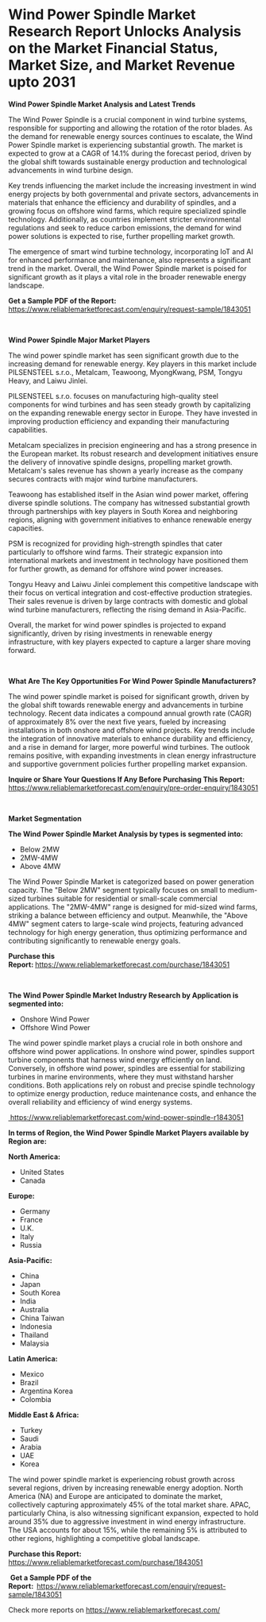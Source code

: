 <p><h1>Wind Power Spindle Market Research Report Unlocks Analysis on the Market Financial Status, Market Size, and Market Revenue upto 2031</h1></p><p><strong>Wind Power Spindle Market Analysis and Latest Trends</strong></p>
<p><p>The Wind Power Spindle is a crucial component in wind turbine systems, responsible for supporting and allowing the rotation of the rotor blades. As the demand for renewable energy sources continues to escalate, the Wind Power Spindle market is experiencing substantial growth. The market is expected to grow at a CAGR of 14.1% during the forecast period, driven by the global shift towards sustainable energy production and technological advancements in wind turbine design.</p><p>Key trends influencing the market include the increasing investment in wind energy projects by both governmental and private sectors, advancements in materials that enhance the efficiency and durability of spindles, and a growing focus on offshore wind farms, which require specialized spindle technology. Additionally, as countries implement stricter environmental regulations and seek to reduce carbon emissions, the demand for wind power solutions is expected to rise, further propelling market growth.</p><p>The emergence of smart wind turbine technology, incorporating IoT and AI for enhanced performance and maintenance, also represents a significant trend in the market. Overall, the Wind Power Spindle market is poised for significant growth as it plays a vital role in the broader renewable energy landscape.</p></p>
<p><strong>Get a Sample PDF of the Report:&nbsp;</strong> <a href="https://www.reliablemarketforecast.com/enquiry/request-sample/1843051?utm_campaign=1890&utm_medium=2&utm_source=Github&utm_content=ia&utm_term=01012025&utm_id=wind-power-spindle">https://www.reliablemarketforecast.com/enquiry/request-sample/1843051</a></p>
<p>&nbsp;</p>
<p><strong>Wind Power Spindle Major Market Players</strong></p>
<p><p>The wind power spindle market has seen significant growth due to the increasing demand for renewable energy. Key players in this market include PILSENSTEEL s.r.o., Metalcam, Teawoong, MyongKwang, PSM, Tongyu Heavy, and Laiwu Jinlei. </p><p>PILSENSTEEL s.r.o. focuses on manufacturing high-quality steel components for wind turbines and has seen steady growth by capitalizing on the expanding renewable energy sector in Europe. They have invested in improving production efficiency and expanding their manufacturing capabilities.</p><p>Metalcam specializes in precision engineering and has a strong presence in the European market. Its robust research and development initiatives ensure the delivery of innovative spindle designs, propelling market growth. Metalcam's sales revenue has shown a yearly increase as the company secures contracts with major wind turbine manufacturers.</p><p>Teawoong has established itself in the Asian wind power market, offering diverse spindle solutions. The company has witnessed substantial growth through partnerships with key players in South Korea and neighboring regions, aligning with government initiatives to enhance renewable energy capacities.</p><p>PSM is recognized for providing high-strength spindles that cater particularly to offshore wind farms. Their strategic expansion into international markets and investment in technology have positioned them for further growth, as demand for offshore wind power increases.</p><p>Tongyu Heavy and Laiwu Jinlei complement this competitive landscape with their focus on vertical integration and cost-effective production strategies. Their sales revenue is driven by large contracts with domestic and global wind turbine manufacturers, reflecting the rising demand in Asia-Pacific.</p><p>Overall, the market for wind power spindles is projected to expand significantly, driven by rising investments in renewable energy infrastructure, with key players expected to capture a larger share moving forward.</p></p>
<p>&nbsp;</p>
<p><strong>What Are The Key Opportunities For Wind Power Spindle Manufacturers?</strong></p>
<p><p>The wind power spindle market is poised for significant growth, driven by the global shift towards renewable energy and advancements in turbine technology. Recent data indicates a compound annual growth rate (CAGR) of approximately 8% over the next five years, fueled by increasing installations in both onshore and offshore wind projects. Key trends include the integration of innovative materials to enhance durability and efficiency, and a rise in demand for larger, more powerful wind turbines. The outlook remains positive, with expanding investments in clean energy infrastructure and supportive government policies further propelling market expansion.</p></p>
<p><strong>Inquire or Share Your Questions If Any Before Purchasing This Report:</strong> <a href="https://www.reliablemarketforecast.com/enquiry/pre-order-enquiry/1843051?utm_campaign=1890&utm_medium=2&utm_source=Github&utm_content=ia&utm_term=01012025&utm_id=wind-power-spindle">https://www.reliablemarketforecast.com/enquiry/pre-order-enquiry/1843051</a></p>
<p>&nbsp;</p>
<p><strong>Market Segmentation</strong></p>
<p><strong>The Wind Power Spindle Market Analysis by types is segmented into:</strong></p>
<p><ul><li>Below 2MW</li><li>2MW-4MW</li><li>Above 4MW</li></ul></p>
<p><p>The Wind Power Spindle Market is categorized based on power generation capacity. The "Below 2MW" segment typically focuses on small to medium-sized turbines suitable for residential or small-scale commercial applications. The "2MW-4MW" range is designed for mid-sized wind farms, striking a balance between efficiency and output. Meanwhile, the "Above 4MW" segment caters to large-scale wind projects, featuring advanced technology for high energy generation, thus optimizing performance and contributing significantly to renewable energy goals.</p></p>
<p><strong>Purchase this Report:&nbsp;</strong><a href="https://www.reliablemarketforecast.com/purchase/1843051?utm_campaign=1890&utm_medium=2&utm_source=Github&utm_content=ia&utm_term=01012025&utm_id=wind-power-spindle">https://www.reliablemarketforecast.com/purchase/1843051</a></p>
<p>&nbsp;</p>
<p><strong>The Wind Power Spindle Market Industry Research by Application is segmented into:</strong></p>
<p><ul><li>Onshore Wind Power</li><li>Offshore Wind Power</li></ul></p>
<p><p>The wind power spindle market plays a crucial role in both onshore and offshore wind power applications. In onshore wind power, spindles support turbine components that harness wind energy efficiently on land. Conversely, in offshore wind power, spindles are essential for stabilizing turbines in marine environments, where they must withstand harsher conditions. Both applications rely on robust and precise spindle technology to optimize energy production, reduce maintenance costs, and enhance the overall reliability and efficiency of wind energy systems.</p></p>
<p><a href="https://www.reliablemarketforecast.com/wind-power-spindle-r1843051?utm_campaign=1890&utm_medium=2&utm_source=Github&utm_content=ia&utm_term=01012025&utm_id=wind-power-spindle">&nbsp;https://www.reliablemarketforecast.com/wind-power-spindle-r1843051</a></p>
<p><strong>In terms of Region, the Wind Power Spindle Market Players available by Region are:</strong></p>
<p>
    <p> <strong> North America: </strong>
        <ul>
            <li>United States</li>
            <li>Canada</li>
        </ul>
        </p> 
    <p> <strong> Europe: </strong>
        <ul>
            <li>Germany</li>
            <li>France</li>
            <li>U.K.</li>
            <li>Italy</li>
            <li>Russia</li>
        </ul>
        </p> 
    <p> <strong> Asia-Pacific: </strong>
        <ul>
            <li>China</li>
            <li>Japan</li>
            <li>South Korea</li>
            <li>India</li>
            <li>Australia</li>
            <li>China Taiwan</li>
            <li>Indonesia</li>
            <li>Thailand</li>
            <li>Malaysia</li>
        </ul>
        </p> 
    <p> <strong> Latin America: </strong>
        <ul>
            <li>Mexico</li>
            <li>Brazil</li>
            <li>Argentina Korea</li>
            <li>Colombia</li>
        </ul>
        </p> 
    <p> <strong> Middle East & Africa: </strong>
        <ul>
            <li>Turkey</li>
            <li>Saudi</li>
            <li>Arabia</li>
            <li>UAE</li>
            <li>Korea</li>
        </ul>
    </p>
    </p>
<p><p>The wind power spindle market is experiencing robust growth across several regions, driven by increasing renewable energy adoption. North America (NA) and Europe are anticipated to dominate the market, collectively capturing approximately 45% of the total market share. APAC, particularly China, is also witnessing significant expansion, expected to hold around 35% due to aggressive investment in wind energy infrastructure. The USA accounts for about 15%, while the remaining 5% is attributed to other regions, highlighting a competitive global landscape.</p></p>
<p><strong>Purchase this Report: </strong><a href="https://www.reliablemarketforecast.com/purchase/1843051?utm_campaign=1890&utm_medium=2&utm_source=Github&utm_content=ia&utm_term=01012025&utm_id=wind-power-spindle">https://www.reliablemarketforecast.com/purchase/1843051</a></p>
<p>&nbsp;<strong>Get a Sample PDF of the Report:&nbsp;&nbsp;</strong><a href="https://www.reliablemarketforecast.com/enquiry/request-sample/1843051?utm_campaign=1890&utm_medium=2&utm_source=Github&utm_content=ia&utm_term=01012025&utm_id=wind-power-spindle">https://www.reliablemarketforecast.com/enquiry/request-sample/1843051</a></p>
<p><strong></strong></p>
<p>Check more reports on <a href="https://www.reliablemarketforecast.com/?utm_campaign=1890&utm_medium=2&utm_source=Github&utm_content=ia&utm_term=01012025&utm_id=wind-power-spindle">https://www.reliablemarketforecast.com/</a></p>